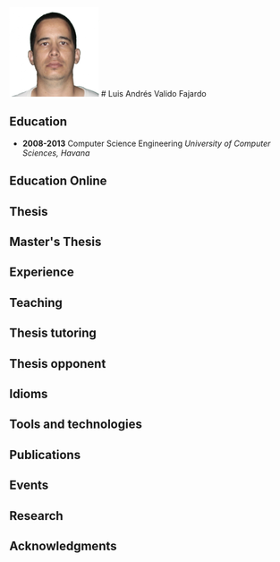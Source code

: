 ![id]( https://github.com/vasha54/vasha54/blob/main/picture.png) # Luis Andrés Valido Fajardo 


## Education
* **2008-2013** Computer Science Engineering *University of Computer Sciences, Havana*

## Education Online

## Thesis

## Master's Thesis

## Experience

## Teaching

## Thesis tutoring

## Thesis opponent

## Idioms

## Tools and technologies

## Publications

## Events

## Research

## Acknowledgments



